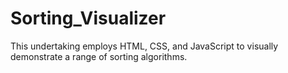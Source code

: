 # Sorting_Visualizer
This undertaking employs HTML, CSS, and JavaScript to visually demonstrate a range of sorting algorithms.
